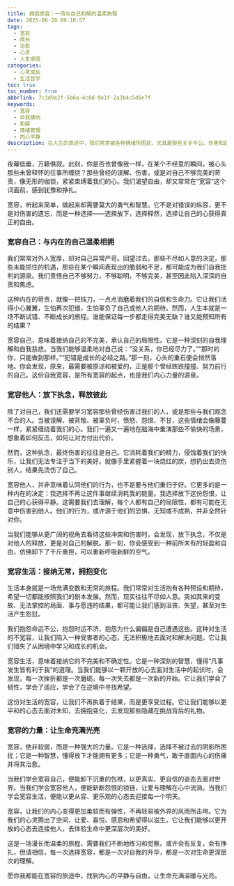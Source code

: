 ```yaml
---
title: 拥抱宽容：一场与自己和解的温柔旅程
date: 2025-06-28 09:10:57
tags:
  - 宽容
  - 成长
  - 治愈
  - 心灵
  - 人生感悟
categories:
  - 心灵成长
  - 生活哲学
toc: true
toc_number: true
abbrlink: 7c1d9e2f-5b6a-4c8d-9e1f-2a3b4c5d6e7f
keywords:
  - 宽容
  - 自我接纳
  - 和解
  - 情绪管理
  - 内心平静
description: 在人生的旅途中，我们常常被各种情绪所困扰，尤其是那些关于不公、伤害和遗憾的记忆。宽容，并非遗忘或软弱，而是一场深刻的自我疗愈与释放。它是一束光，照亮我们内心深处的阴影，让我们得以卸下重负，轻盈前行。这篇文字，愿能陪伴你，一同探索宽容的真谛，感受它带来的温暖与力量。
---
```


夜幕低垂，万籁俱寂。此刻，你是否也曾像我一样，在某个不经意的瞬间，被心头那些未曾释怀的往事所缠绕？那些曾经的误解、伤害，或是对自己不够完美的苛责，像无形的枷锁，紧紧束缚着我们的心。我们渴望自由，却又常常在“宽容”这个词面前，感到犹豫和挣扎。

宽容，听起来简单，做起来却需要莫大的勇气和智慧。它不是对错误的纵容，更不是对伤害的遗忘，而是一种选择——选择放下，选择释然，选择让自己的心获得真正的自由。

### 宽容自己：与内在的自己温柔相拥

我们常常对外人宽厚，却对自己异常严苛。回望过去，那些不尽如人意的决定，那些未能抓住的机遇，那些在某个瞬间表现出的脆弱和不足，都可能成为我们自我批判的源泉。我们责怪自己不够努力，不够聪明，不够完美，甚至因此陷入深深的自责和焦虑。

这种内在的苛责，就像一把钝刀，一点点消磨着我们的自信和生命力。它让我们活得小心翼翼，生怕再次犯错，生怕辜负了自己或他人的期待。然而，人生本就是一场不断试错、不断成长的旅程。谁能保证每一步都走得完美无缺？谁又能预知所有的结果？

宽容自己，意味着接纳自己的不完美，承认自己的局限性。它是一种深刻的自我理解和自我慈悲。当我们能够温柔地对自己说：“没关系，你已经尽力了。”“那时的你，只能做到那样。”“犯错是成长的必经之路。”那一刻，心头的重石便会悄然落地。你会发现，原来，最需要被原谅和被爱的，正是那个曾经跌跌撞撞、努力前行的自己。这份自我宽容，是所有宽容的起点，也是我们内心力量的源泉。

### 宽容他人：放下执念，释放彼此

除了对自己，我们还需要学习宽容那些曾经伤害过我们的人，或是那些与我们观念不合的人。当被误解、被背叛、被辜负时，愤怒、怨恨、不甘，这些情绪会像藤蔓一样，紧紧缠绕着我们的心。我们一遍又一遍地在脑海中重演那些不愉快的场景，想象着如何反击，如何让对方付出代价。

然而，这种执念，最终伤害的往往是自己。它消耗着我们的精力，侵蚀着我们的快乐，让我们无法专注于当下的美好。就像手里紧握着一块烧红的炭，想扔出去烫伤别人，结果先烫伤了自己。

宽容他人，并非意味着认同他们的行为，也不是要与他们重归于好。它更多的是一种内在的决定：我选择不再让这件事继续消耗我的能量。我选择放下这份怨恨，让自己的心获得平静。这需要我们去理解，每个人都有自己的局限性，都有可能在无意中伤害到他人。他们的行为，或许源于他们的恐惧、无知或不成熟，并非全然针对你。

当我们能够从更广阔的视角去看待这些冲突和伤害时，会发现，放下执念，不仅是对他人的释放，更是对自己的解脱。那一刻，你会感受到一种前所未有的轻盈和自由，仿佛卸下了千斤重担，可以重新呼吸新鲜的空气。

### 宽容生活：接纳无常，拥抱变化

生活本身就是一场充满变数和无常的旅程。我们常常对生活抱有各种预设和期待，希望一切都能按照我们的剧本发展。然而，现实往往不尽如人意。突如其来的变故、无法掌控的局面、事与愿违的结果，都可能让我们感到沮丧、失望，甚至对生活产生怨怼。

我们抱怨命运不公，抱怨时运不济，抱怨为什么偏偏是自己遭遇这些。这种对生活的不宽容，让我们陷入一种受害者的心态，无法积极地去面对和解决问题。它让我们错失了从困境中学习和成长的机会。

宽容生活，意味着接纳它的不完美和不确定性。它是一种深刻的智慧，懂得“凡事发生皆有利于我”的道理。当我们能够以一颗开放的心去面对生活中的起伏时，会发现，每一次挫折都是一次磨砺，每一次失去都是一次新的开始。它让我们学会了韧性，学会了适应，学会了在逆境中寻找希望。

这份对生活的宽容，让我们不再执着于结果，而是更享受过程。它让我们能够以更平和的心态去面对未知，去拥抱变化，去发现那些隐藏在挑战背后的礼物。

### 宽容的力量：让生命充满光亮

宽容，绝非软弱，而是一种强大的力量。它是一种选择，选择不被过去的阴影所困扰；它是一种智慧，懂得放下才能拥有更多；它是一种勇气，敢于直面内心的伤痛并将其治愈。

当我们学会宽容自己，便能卸下沉重的包袱，以更真实、更自信的姿态去面对世界。当我们学会宽容他人，便能斩断怨恨的锁链，让爱与理解在心中流淌。当我们学会宽容生活，便能以更从容、更乐观的心态去迎接每一个明天。

宽容，让我们的内心变得更加柔软而有弹性，不再轻易被外界的风雨所击垮。它为我们的心灵腾出了空间，让爱、喜悦、感恩和希望得以滋生。它让我们能够以更开放的心态去连接他人，去体验生命中更深层次的美好。

这是一场漫长而温柔的旅程，需要我们不断地练习和觉察。或许会有反复，会有挣扎，但请相信，每一次选择宽容，都是一次对自我的升华，都是一次对生命更深层次的理解。

愿你我都能在宽容的旅途中，找到内心的平静与自由，让生命充满温暖与光亮。